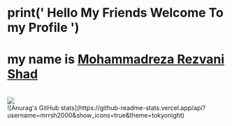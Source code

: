 # print(' Hello My Friends Welcome To my Profile ')
# my name is <a href="https://github.com/Mrrsh2000">Mohammadreza Rezvani Shad</a>
<br>
<a href="https://github.com/Mrrsh2000">
<img align="center" src="https://github-readme-stats.vercel.app/api/top-langs/?username=Mrrsh2000" />
</a>
<br>
![Anurag's GitHub stats](https://github-readme-stats.vercel.app/api?username=mrrsh2000&show_icons=true&theme=tokyonight)
